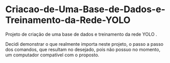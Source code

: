 # Criacao-de-Uma-Base-de-Dados-e-Treinamento-da-Rede-YOLO
Projeto de criação de uma base de dados e treinamento da rede YOLO . 


Decidi demonstrar o que realmente importa neste projeto, o passo a passo dos comandos, que resultam no desejado, pois não possuo no momento, um computador compatível com o proposto. 
